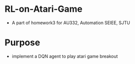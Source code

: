 # RL-on-Atari-Game
- A part of homework3 for AU332, Automation SEIEE, SJTU
# Purpose
- implement a DQN agent to play atari game breakout

